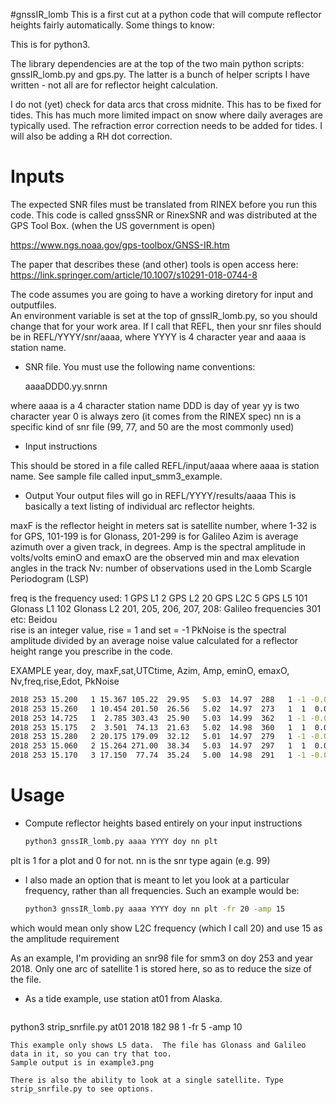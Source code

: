 #gnssIR_lomb
This is a first cut at a python code that will compute reflector heights fairly automatically.
Some things to know:

This is for python3. 

The library dependencies are at the top of the two main python scripts: gnssIR_lomb.py and gps.py.
The latter is a bunch of helper scripts I have written - not all are for reflector height calculation.

I do not (yet) check for data arcs that cross midnite.  This has to be fixed
for tides. This has much more limited impact on snow where daily averages are typically
used.  The refraction error correction needs to be added for tides.
I will also be adding a RH dot correction.

# Inputs

The expected SNR files must be translated from RINEX before you run this code. 
This code is called gnssSNR or RinexSNR and was distributed at the GPS Tool Box. 
(when the US government is open)

https://www.ngs.noaa.gov/gps-toolbox/GNSS-IR.htm

The paper that describes these (and other) tools is open access here:
https://link.springer.com/article/10.1007/s10291-018-0744-8

The code assumes you are going to have a working diretory for input and outputfiles.  
An environment variable is set at the top of gnssIR_lomb.py, so you should change that for your work area.
If I call that REFL, then your snr files should be in REFL/YYYY/snr/aaaa, where YYYY is 4 character
year and aaaa is station name.  

* SNR file. You must use the following name conventions:

  aaaaDDD0.yy.snrnn

where aaaa is a 4 character station name
DDD is day of year
yy is two character year
0 is always zero (it comes from the RINEX spec)
nn is a specific kind of snr file (99, 77, and 50 are the most commonly used)


* Input instructions

This should be stored in a file called REFL/input/aaaa where aaaa is station name. 
See sample file called input_smm3_example. 

* Output
Your output files will go in REFL/YYYY/results/aaaa 
This is basically a text listing of individual arc reflector heights. 

maxF is the reflector height in meters
sat is satellite number, where 1-32 is for GPS, 101-199 is for Glonass, 201-299 is for Galileo
Azim is average azimuth over a given track, in degrees.
Amp is the spectral amplitude in volts/volts
eminO and emaxO are the observed min and max elevation angles in the track
Nv: number of observations used in the Lomb Scargle Periodogram (LSP)

freq is the frequency used:
1 GPS L1
2 GPS L2
20 GPS L2C
5 GPS L5
101 Glonass L1
102 Glonass L2
201, 205, 206, 207, 208: Galileo frequencies
301 etc: Beidou  
rise is an integer value, rise = 1 and set = -1
PkNoise is the spectral amplitude divided by an average noise value calculated
for a reflector height range you prescribe in the code.

EXAMPLE year, doy, maxF,sat,UTCtime, Azim, Amp,  eminO, emaxO,  Nv,freq,rise,Edot, PkNoise
  ```sh
 2018 253 15.200   1 15.367 105.22  29.95   5.03  14.97  288   1 -1 -0.00693   5.26
 2018 253 15.260   1 10.454 201.50  26.56   5.02  14.97  273   1  1  0.00731   4.70
 2018 253 14.725   1  2.785 303.43  25.90   5.03  14.99  362   1 -1 -0.00553   4.89
 2018 253 15.175   2  3.501  74.13  21.63   5.02  14.98  360   1  1  0.00556   4.42
 2018 253 15.280   2 20.175 179.09  32.12   5.01  14.97  279   1 -1 -0.00717   4.85
 2018 253 15.060   2 15.264 271.00  38.34   5.03  14.97  297   1  1  0.00672   4.64
 2018 253 15.170   3 17.150  77.74  35.24   5.00  14.98  291   1 -1 -0.00688   4.68
  ```



# Usage

* Compute reflector heights based entirely on your input instructions
  ```sh
  python3 gnssIR_lomb.py aaaa YYYY doy nn plt
  ```
plt is 1 for a plot and 0 for not. nn is the snr type again (e.g. 99)

* I also made an option that is meant to let you look at a particular frequency, rather than
all frequencies.  Such an example would be:
  ```sh
  python3 gnssIR_lomb.py aaaa YYYY doy nn plt -fr 20 -amp 15
  ```
which would mean only show L2C frequency (which I call 20) and use 15 as the amplitude requirement

As an example, I'm providing an snr98 file for smm3 on doy 253 and year 2018. Only one arc
of satellite 1 is stored here, so as to reduce the size of the file.

* As a tide example, use station at01 from Alaska.  
  ```sh
python3 strip_snrfile.py at01 2018 182 98 1 -fr 5 -amp 10
  ```
This example only shows L5 data.  The file has Glonass and Galileo data in it, so you can try that too.
Sample output is in example3.png

There is also the ability to look at a single satellite. Type strip_snrfile.py to see options.
